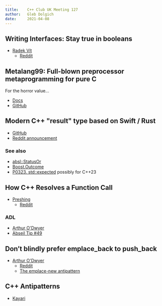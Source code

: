```yaml
---
title:    C++ Club UK Meeting 127
author:   Gleb Dolgich
date:     2021-04-08
---
```


## Writing Interfaces: Stay true in booleans

* [Radek Vít](https://radekvit.medium.com/writing-interfaces-stay-true-in-booleans-ed52b5f1b720)
  * [Reddit](https://www.reddit.com/r/cpp/comments/m2tgx1/writing_interfaces_stay_true_in_booleans/)

## Metalang99: Full-blown preprocessor metaprogramming for pure C

For the horror value...

* [Docs](https://metalang99.readthedocs.io/en/latest/)
* [GitHub](https://github.com/Hirrolot/metalang99)

## Modern C++ "result" type based on Swift / Rust

* [GitHub](https://github.com/bitwizeshift/result)
* [Reddit announcement](https://www.reddit.com/r/cpp/comments/m3hvx8/modern_c_result_type_based_on_swift_rust/)

### See also

* [absl::StatusOr](https://github.com/abseil/abseil-cpp/blob/master/absl/status/statusor.h)
* [Boost.Outcome](https://www.boost.org/doc/libs/1_75_0/libs/outcome/doc/html/index.html)
* [P0323. std::expected](http://www.open-std.org/jtc1/sc22/wg21/docs/papers/2019/p0323r9.html) possibly for C++23

## How C++ Resolves a Function Call

* [Preshing](https://preshing.com/20210315/how-cpp-resolves-a-function-call/)
  * [Reddit](https://www.reddit.com/r/cpp/comments/m5jpwz/how_c_resolves_a_function_call/)

### ADL

* [Arthur O'Dwyer](https://quuxplusone.github.io/blog/2019/04/26/what-is-adl/)
* [Abseil Tip #49](https://abseil.io/tips/49)

## Don’t blindly prefer emplace_back to push_back

* [Arthur O'Dwyer](https://quuxplusone.github.io/blog/2021/03/03/push-back-emplace-back/)
  * [Reddit](https://www.reddit.com/r/cpp/comments/lx7hej/dont_blindly_prefer_emplace_back_to_push_back/)
  * [The emplace-new antipattern](http://kayari.org/cxx/antipatterns.html#emplace-new)

## C++ Antipatterns

* [Kayari](http://kayari.org/cxx/antipatterns.html)
